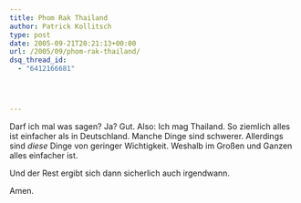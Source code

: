 ```yaml
---
title: Phom Rak Thailand
author: Patrick Kollitsch
type: post
date: 2005-09-21T20:21:13+00:00
url: /2005/09/phom-rak-thailand/
dsq_thread_id:
  - "6412166681"




---
```

Darf ich mal was sagen? Ja? Gut. Also: Ich mag Thailand. So ziemlich alles ist einfacher als in Deutschland. Manche Dinge sind schwerer. Allerdings sind _diese_ Dinge von geringer Wichtigkeit. Weshalb im Großen und Ganzen alles einfacher ist. 

Und der Rest ergibt sich dann sicherlich auch irgendwann.

Amen.
